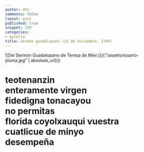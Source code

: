 ```yaml
---
author: dhc
comments: false
layout: post 
published: true
snippet: 150
categories:
- galeria
title: Sermón guadalupano (12 de diciembre, 1794)
---
```


![Del Sermón Guadalupano de Teresa de Mier.]({{"/assets/rosario-pluma.jpg" | absolute_url}})

<h1 class="f2 dark-gray measure lh-title fw1">teotenanzin <br> enteramente virgen <br> fidedigna tonacayou <br> no permitas <br>
florida coyolxauqui vuestra cuatlicue de minyo <br> desempeña </h1>

